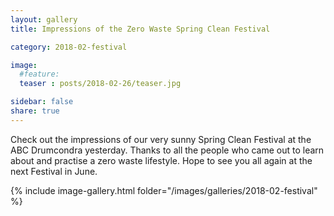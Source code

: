 ```yaml
---
layout: gallery
title: Impressions of the Zero Waste Spring Clean Festival

category: 2018-02-festival

image:
  #feature: 
  teaser : posts/2018-02-26/teaser.jpg

sidebar: false
share: true
---
```


Check out the impressions of our very sunny Spring Clean Festival at the ABC Drumcondra yesterday. Thanks to all the people who came out to learn about and practise a zero waste lifestyle. Hope to see you all again at the next Festival in June.

{% include image-gallery.html folder="/images/galleries/2018-02-festival" %}

